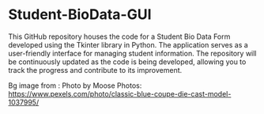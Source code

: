 # Student-BioData-GUI
This GitHub repository houses the code for a Student Bio Data Form developed using the Tkinter library in Python. The application serves as a user-friendly interface for managing student information. The repository will be continuously updated as the code is being developed, allowing you to track the progress and contribute to its improvement.


Bg image from : Photo by Moose Photos: https://www.pexels.com/photo/classic-blue-coupe-die-cast-model-1037995/

